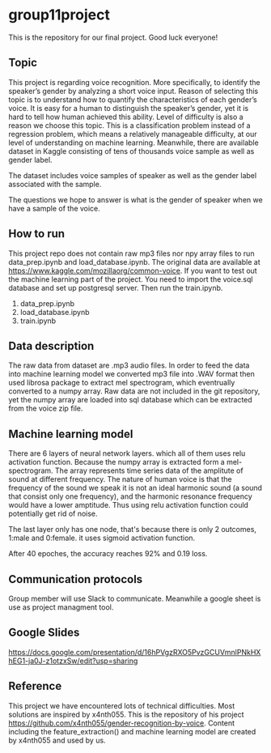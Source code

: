 # group11project

This is the repository for our final project. Good luck everyone!

## Topic

This project is regarding voice recognition. More specifically, to identify the speaker’s gender by analyzing a short voice input. Reason of selecting this topic is to understand how to quantify the characteristics of each gender’s voice. It is easy for a human to distinguish the speaker’s gender, yet it is hard to tell how human achieved this ability. Level of difficulty is also a reason we choose this topic. This is a classification problem instead of a regression problem, which means a relatively manageable difficulty, at our level of understanding on machine learning. Meanwhile, there are available dataset in Kaggle consisting of tens of thousands voice sample as well as gender label.

The dataset includes voice samples of speaker as well as the gender label associated with the sample.

The questions we hope to answer is what is the gender of speaker when we have a sample of the voice.

## How to run

This project repo does not contain raw mp3 files nor npy array files to run data_prep.ipynb and load_database.ipynb.
The original data are available at https://www.kaggle.com/mozillaorg/common-voice.
If you want to test out the machine learning part of the project. You need to import the voice.sql database and set up postgresql server. Then run the train.ipynb.

1. data_prep.ipynb
2. load_database.ipynb
3. train.ipynb

## Data description

The raw data from dataset are .mp3 audio files. In order to feed the data into machine learning model we converted mp3 file into .WAV format then used librosa package to extract mel spectrogram, which eventrually converted to a numpy array. Raw data are not included in the git repository, yet the numpy array are loaded into sql database which can be extracted from the voice zip file.

## Machine learning model

There are 6 layers of neural network layers. which all of them uses relu activation function. Because the numpy array is extracted form a mel-spectrogram. The array represents time series data of the amplitute of sound at different frequency. The nature of human voice is that the frequency of the sound we speak it is not an ideal harmonic sound (a sound that consist only one frequency), and the harmonic resonance frequency would have a lower amptitude. Thus using relu activation function could potentially get rid of noise.

The last layer only has one node, that's because there is only 2 outcomes, 1:male and 0:female. it uses sigmoid activation function.

After 40 epoches, the accuracy reaches 92% and 0.19 loss.

## Communication protocols

Group member will use Slack to communicate. Meanwhile a google sheet is use as project managment tool.

## Google Slides

https://docs.google.com/presentation/d/16hPVgzRXO5PvzGCUVmnlPNkHXhEG1-ja0J-z1otzxSw/edit?usp=sharing

## Reference

This project we have encountered lots of technical difficulties. Most solutions are inspired by x4nth055. This is the repository of his project https://github.com/x4nth055/gender-recognition-by-voice. Content including the feature_extraction() and machine learning model are created by x4nth055 and used by us.

